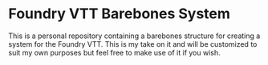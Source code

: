 # Foundry VTT Barebones System

This is a personal repository containing a barebones structure for creating a
system for the Foundry VTT. This is my take on it and will be customized to suit
my own purposes but feel free to make use of it if you wish.
